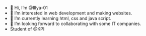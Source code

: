 - 👋 Hi, I’m @Illya-01
- 👀 I’m interested in web development and making websites.
- 🌱 I’m currently learning html, css and java script.
- 💞️ I’m looking forward to collaborating with some IT companies.
- Student of @KPI

<!---
Illya-01/Illya-01 is a ✨ special ✨ repository because its `README.md` (this file) appears on your GitHub profile.
You can click the Preview link to take a look at your changes.
--->
